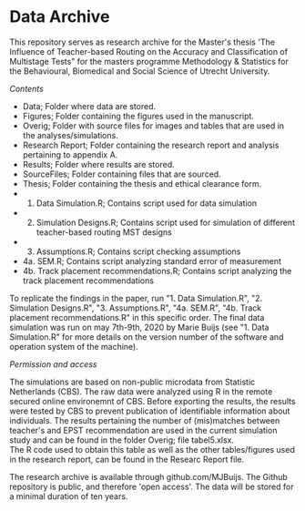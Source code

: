 # Data Archive

This repository serves as research archive for the Master's thesis 'The Influence of Teacher-based Routing on the Accuracy and Classification of Multistage Tests" for the masters programme Methodology & Statistics for the Behavioural, Biomedical and Social Science of Utrecht University.

*Contents*


* Data; Folder where data are stored.
* Figures; Folder containing the figures used in the manuscript. 
* Overig; Folder with source files for images and tables that are used in the analyses/simulations. 
* Research Report; Folder containing the research report and analysis pertaining to appendix A.
* Results; Folder where results are stored.
* SourceFiles; Folder containing files that are sourced.
* Thesis; Folder containing the thesis and ethical clearance form. 
* 1. Data Simulation.R; Contains script used for data simulation
* 2. Simulation Designs.R; Contains script used for simulation of different teacher-based routing MST designs
* 3. Assumptions.R; Contains script checking assumptions
* 4a. SEM.R; Contains script analyzing standard error of measurement
* 4b. Track placement recommendations.R; Contains script analyzing the track placement recommendations

To replicate the findings in the paper, run "1. Data Simulation.R", "2. Simulation Designs.R", "3. Assumptions.R", "4a. SEM.R", "4b. Track placement recommendations.R" in this specific order. 
The final data simulation was run on may 7th-9th, 2020 by Marie Buijs (see "1. Data Simulation.R" for more details on the version number of the software and operation system of the machine). 

*Permission and access*

The simulations are based on non-public microdata from Statistic Netherlands (CBS). The raw data were analyzed using R in the remote secured online environemnt of CBS. Before exporting the results, the results were tested by CBS to prevent publication of identifiable information about individuals. 
The results pertaining the number of (mis)matches between teacher's and EPST recommendation are used in the current simulation study and can be found in the folder Overig; file tabel5.xlsx.  
The R code used to obtain this table as well as the other tables/figures used in the research report, can be found in the Researc Report file. 
  
The research archive is available through github.com/MJBuijs. The Github repository is public, and therefore 'open access'. The data will be stored for a minimal duration of ten years.



